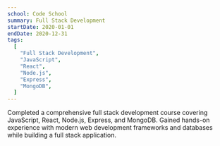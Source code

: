 ```yaml
---
school: Code School
summary: Full Stack Development
startDate: 2020-01-01
endDate: 2020-12-31
tags:
  [
    "Full Stack Development",
    "JavaScript",
    "React",
    "Node.js",
    "Express",
    "MongoDB",
  ]
---
```


Completed a comprehensive full stack development course covering JavaScript, React, Node.js, Express, and MongoDB. Gained hands-on experience with modern web development frameworks and databases while building a full stack application.
